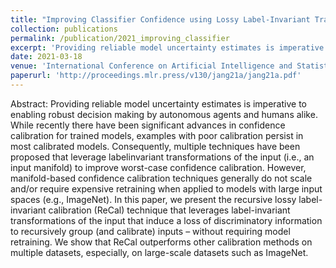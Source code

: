 ```yaml
---
title: "Improving Classifier Confidence using Lossy Label-Invariant Transformations"
collection: publications
permalink: /publication/2021_improving_classifier
excerpt: 'Providing reliable model uncertainty estimates is imperative to enabling robust decision making by autonomous agents and humans alike. In this paper, we present the recursive lossy label-invariant calibration (ReCal) technique that leverages label-invariant transformations to recursively group (and calibrate) inputs. We show that ReCal outperforms other calibration methods on multiple datasets, especially, on large-scale datasets such as ImageNet.'
date: 2021-03-18
venue: 'International Conference on Artificial Intelligence and Statistics (AISTATS)'
paperurl: 'http://proceedings.mlr.press/v130/jang21a/jang21a.pdf'
---
```


Abstract: Providing reliable model uncertainty estimates is imperative to enabling robust decision making by autonomous agents and humans alike. While recently there have been significant advances in confidence calibration for trained models, examples with poor calibration persist in most calibrated models. Consequently, multiple techniques have been proposed that leverage labelinvariant transformations of the input (i.e., an input manifold) to improve worst-case confidence calibration. However, manifold-based confidence calibration techniques generally do not scale and/or require expensive retraining when applied to models with large input spaces (e.g., ImageNet). In this paper, we present the recursive lossy label-invariant calibration (ReCal) technique that leverages label-invariant transformations of the input that induce a loss of discriminatory information to recursively group (and calibrate) inputs – without requiring model retraining. We show that ReCal outperforms other calibration methods on multiple datasets, especially, on large-scale datasets such as ImageNet.
